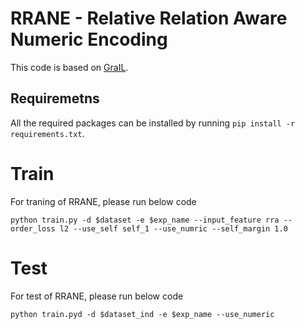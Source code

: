# RRANE - Relative Relation Aware Numeric Encoding

This code is based on [GraIL](https://github.com/kkteru/grail).

## Requiremetns

All the required packages can be installed by running `pip install -r requirements.txt`.

# Train
For traning of RRANE, please run below code

	python train.py -d $dataset -e $exp_name --input_feature rra --order_loss l2 --use_self self_1 --use_numric --self_margin 1.0

# Test
For test of RRANE, please run below code

	python train.pyd -d $dataset_ind -e $exp_name --use_numeric

